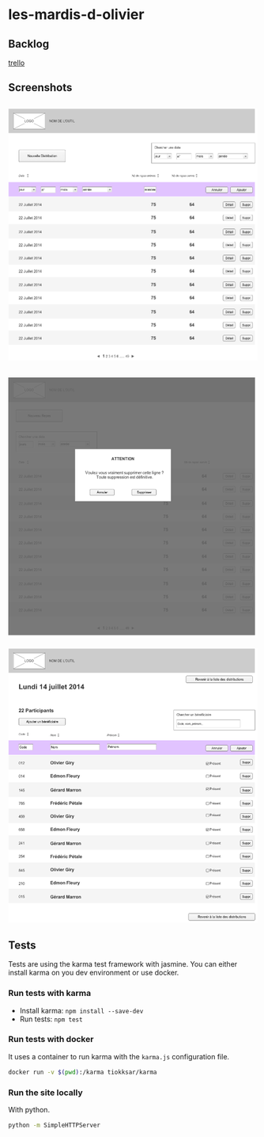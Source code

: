 les-mardis-d-olivier
====================

## Backlog

[trello](https://trello.com/b/hlFnNTi4/resto-du-coeur)

## Screenshots

![home](doc/home.png)
---
![page_1](doc/page_1.png)
---
![page_2](doc/page_2.png)

## Tests

Tests are using the karma test framework with jasmine. You can either install karma on you dev environment or use docker.

### Run tests with karma

 - Install karma: `npm install --save-dev`
 - Run tests: `npm test`

### Run tests with docker

It uses a container to run karma with the `karma.js` configuration file.

```sh
docker run -v $(pwd):/karma tiokksar/karma
```

### Run the site locally

With python.

```sh
python -m SimpleHTTPServer
```
